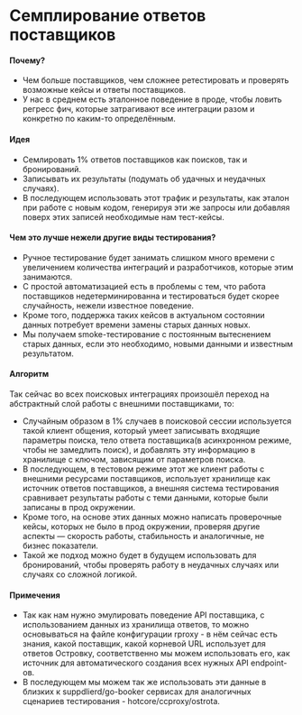 # Семплирование ответов поставщиков

#### Почему?
* Чем больше поставщиков, чем сложнее ретестировать и проверять возможные кейсы
  и ответы поставщиков. 
* У нас в среднем есть эталонное поведение в проде, чтобы ловить регресс фич, 
  которые затрагивают все интеграции разом 
  и конкретно по каким-то определённым. 

#### Идея
* Семлировать 1% ответов поставщиков как поисков, так и бронирований.
* Записывать их результаты (подумать об удачных и неудачных случаях).
* В последующем использовать этот трафик и результаты, как эталон при работе 
  с новым кодом, генерируя эти же запросы или добавляя поверх этих записей 
  необходимые нам тест-кейсы.

#### Чем это лучше нежели другие виды тестирования?
* Ручное тестирование будет занимать слишком много времени с увеличением 
  количества интеграций и разработчиков, которые этим занимаются.
* С простой автоматизацией есть в проблемы с тем, что работа поставщиков
  недетерминированна и тестироваться будет скорее случайность, 
  нежели известное поведение.
* Кроме того, поддержка таких кейсов в актуальном состоянии данных потребует 
  времени замены старых данных новых.
* Мы получаем smoke-тестирование с постоянным вытеснением старых данных, 
  если это необходимо, новыми данными и известным результатом.

#### Алгоритм
Так сейчас во всех поисковых интеграциях произошёл переход 
на абстрактный слой работы с внешними поставщиками, то:
* Случайным образом в 1% случаев в поисковой сессии используется такой клиент
  общения, который умеет записывать входящие параметры поиска, тело ответа 
  поставщика(в асинхронном режиме, чтобы не замедлить поиск), и добавлять 
  эту информацию в хранилище с ключом, зависящим от параметров поиска.
* В последующем, в тестовом режиме этот же клиент работы с внешними ресурсами 
  поставщиков, использует хранилище как источник ответов поставщиков, 
  а внешняя система тестирования сравнивает результаты работы с теми данными, 
  которые были записаны в прод окружении. 
* Кроме того, на основе этих данных можно написать проверочные кейсы, 
  которых не было в прод окружении, проверяя другие аспекты — скорость работы, 
  стабильность и аналогичные, не бизнес показатели.
* Такой же подход можно будет в будущем использовать для бронирований, 
  чтобы проверять работу в неудачных случаях или случаях со сложной логикой. 

#### Примечения 
* Так как нам нужно эмулировать поведение API поставщика, 
  с использованием данных из хранилища ответов, то можно основываться 
  на файле конфигурации rproxy - в нём сейчас есть знания, 
  какой поставщик, какой корневой URL использует для ответов Островку, 
  соответственно мы можем использовать его, 
  как источник для автоматического создания всех нужных API endpoint-ов.
* В последующем мы можем так же использовать эти данные в близких 
  к suppdlierd/go-booker сервисах для аналогичных сценариев 
  тестирования - hotcore/ccproxy/ostrota.
